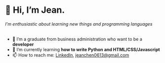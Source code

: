 # 👋 Hi, I’m Jean.
###### I’m enthusiastic about learning new things and programming languages

- 👀 I’m a graduate from business administration who want to be a **developer**
- 🌱 I’m currently learning **how to write Python and HTML/CSS/Javascript**
- 📫 How to reach me: [LinkedIn](https://www.linkedin.com/in/jen-chen-4b512a18b/), jeanchen0613@gmail.com

<!---
jenchen-dev/jenchen-dev is a ✨ special ✨ repository because its `README.md` (this file) appears on your GitHub profile.
You can click the Preview link to take a look at your changes.
--->
